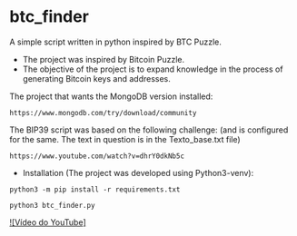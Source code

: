 # btc_finder
A simple script written in python inspired by BTC Puzzle.

* The project was inspired by Bitcoin Puzzle.
* The objective of the project is to expand knowledge in the process of generating Bitcoin keys and addresses.

The project that wants the MongoDB version installed:
```
https://www.mongodb.com/try/download/community
```
The BIP39 script was based on the following challenge: (and is configured for the same. The text in question is in the Texto_base.txt file)
```
https://www.youtube.com/watch?v=dhrY0dkNb5c
```

* Installation (The project was developed using Python3-venv):

```
python3 -m pip install -r requirements.txt
```
```
python3 btc_finder.py
```
[![Vídeo do YouTube]](https://www.youtube.com/watch?v=igaNrEXukRA)